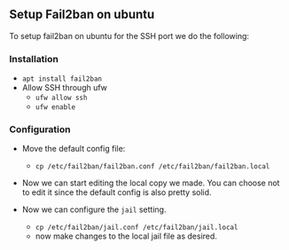 ## Setup Fail2ban on ubuntu

To setup fail2ban on ubuntu for the SSH port we do the following:

### Installation

* `apt install fail2ban`
* Allow SSH through ufw
    - `ufw allow ssh`
    - `ufw enable`

### Configuration

* Move the default config file:
    - `cp /etc/fail2ban/fail2ban.conf /etc/fail2ban/fail2ban.local`

* Now we can start editing the local copy we made. You can choose not to edit it since the default config is also pretty solid.

* Now we can configure the `jail` setting.
    - `cp /etc/fail2ban/jail.conf /etc/fail2ban/jail.local`
    - now make changes to the local jail file as desired.
